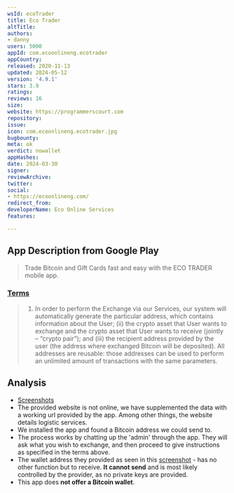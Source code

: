 ```yaml
---
wsId: ecoTrader
title: Eco Trader
altTitle: 
authors:
- danny
users: 5000
appId: com.ecoonlineng.ecotrader
appCountry: 
released: 2020-11-13
updated: 2024-05-12
version: '4.9.1'
stars: 3.9
ratings: 
reviews: 16
size: 
website: https://programmerscourt.com
repository: 
issue: 
icon: com.ecoonlineng.ecotrader.jpg
bugbounty: 
meta: ok
verdict: nowallet
appHashes: 
date: 2024-03-30
signer: 
reviewArchive: 
twitter: 
social:
- https://ecoonlineng.com/
redirect_from: 
developerName: Eco Online Services
features: 

---
```


## App Description from Google Play 

> Trade Bitcoin and Gift Cards fast and easy with the ECO TRADER mobile app.

### [Terms](https://ecoonlineng.com/terms-of-use/)

> 1. In order to perform the Exchange via our Services, our system will automatically generate the particular address, which contains information about the User; (ii) the crypto asset that User wants to exchange and the crypto asset that User wants to receive (jointly – “crypto pair”); and (iii) the recipient address provided by the user (the address where exchanged Bitcoin will be deposited). All addresses are reusable: those addresses can be used to perform an unlimited amount of transactions with the same parameters.

## Analysis 

- [Screenshots](https://twitter.com/BitcoinWalletz/status/1660925613467922433)
- The provided website is not online, we have supplemented the data with a working url provided by the app. Among other things, the website details logistic services.
- We installed the app and found a Bitcoin address we could send to.
- The process works by chatting up the 'admin' through the app. They will ask what you wish to exchange, and then proceed to give instructions as specified in the terms above. 
- The wallet address they provided as seen in this [screenshot](https://twitter.com/BitcoinWalletz/status/1660925613467922433/photo/3) - has no other function but to receive. **It cannot send** and is most likely controlled by the provider, as no private keys are provided. 
- This app does **not offer a Bitcoin wallet**. 